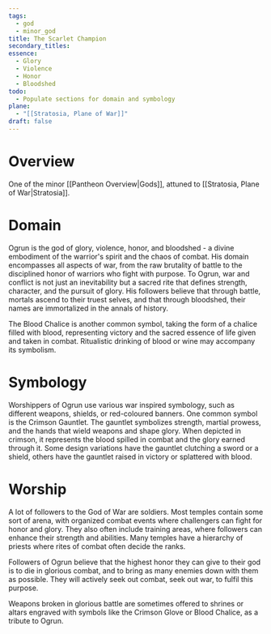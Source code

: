 ```yaml
---
tags:
  - god
  - minor_god
title: The Scarlet Champion
secondary_titles: 
essence:
  - Glory
  - Violence
  - Honor
  - Bloodshed
todo:
  - Populate sections for domain and symbology
plane:
  - "[[Stratosia, Plane of War]]"
draft: false
---
```

# Overview
One of the minor [[Pantheon Overview|Gods]], attuned to [[Stratosia, Plane of War|Stratosia]].
# Domain
Ogrun is the god of glory, violence, honor, and bloodshed - a divine embodiment of the warrior's spirit and the chaos of combat. His domain encompasses all aspects of war, from the raw brutality of battle to the disciplined honor of warriors who fight with purpose. To Ogrun, war and conflict is not just an inevitability but a sacred rite that defines strength, character, and the pursuit of glory. His followers believe that through battle, mortals ascend to their truest selves, and that through bloodshed, their names are immortalized in the annals of history.

The Blood Chalice is another common symbol, taking the form of a chalice filled with blood, representing victory and the sacred essence of life given and taken in combat. Ritualistic drinking of blood or wine may accompany its symbolism.
# Symbology
Worshippers of Ogrun use various war inspired symbology, such as different weapons, shields, or red-coloured banners. One common symbol is the Crimson Gauntlet. The gauntlet symbolizes strength, martial prowess, and the hands that wield weapons and shape glory. When depicted in crimson, it represents the blood spilled in combat and the glory earned through it. Some design variations have the gauntlet clutching a sword or a shield, others have the gauntlet raised in victory or splattered with blood.
# Worship
A lot of followers to the God of War are soldiers. Most temples contain some sort of arena, with organized combat events where challengers can fight for honor and glory. They also often include training areas, where followers can enhance their strength and abilities. Many temples have a hierarchy of priests where rites of combat often decide the ranks.

Followers of Ogrun believe that the highest honor they can give to their god is to die in glorious combat, and to bring as many enemies down with them as possible. They will actively seek out combat, seek out war, to fulfil this purpose.

Weapons broken in glorious battle are sometimes offered to shrines or altars engraved with symbols like the Crimson Glove or Blood Chalice, as a tribute to Ogrun.